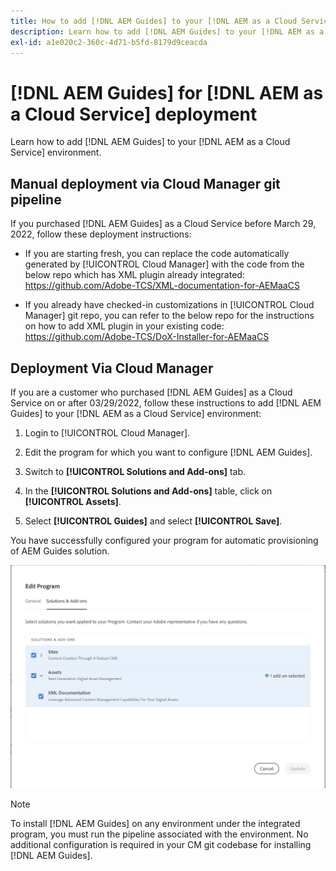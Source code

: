 ```yaml
---
title: How to add [!DNL AEM Guides] to your [!DNL AEM as a Cloud Service] environment
description: Learn how to add [!DNL AEM Guides] to your [!DNL AEM as a Cloud Service] environment
exl-id: a1e020c2-360c-4d71-b5fd-8179d9ceacda
---
```

# [!DNL AEM Guides] for [!DNL AEM as a Cloud Service] deployment

Learn how to add [!DNL AEM Guides] to your [!DNL AEM as a Cloud Service] environment.

## Manual deployment via Cloud Manager git pipeline

If you purchased [!DNL AEM Guides] as a Cloud Service before March 29, 2022, follow these deployment instructions: 

* If you are starting fresh, you can replace the code automatically generated by [!UICONTROL Cloud Manager] with the code from the below repo which has XML plugin already integrated: https://github.com/Adobe-TCS/XML-documentation-for-AEMaaCS

* If you already have checked-in customizations in [!UICONTROL Cloud Manager] git repo, you can refer to the below repo for the instructions on how to add XML plugin in your existing code: https://github.com/Adobe-TCS/DoX-Installer-for-AEMaaCS

## Deployment Via Cloud Manager

If you are a customer who purchased [!DNL AEM Guides] as a Cloud Service on or after 03/29/2022, follow these instructions to add [!DNL AEM Guides] to your [!DNL AEM as a Cloud Service] environment:

1. Login to [!UICONTROL Cloud Manager].

1. Edit the program for which you want to configure [!DNL AEM Guides].

1. Switch to **[!UICONTROL Solutions and Add-ons]** tab.

1. In the **[!UICONTROL Solutions and Add-ons]** table, click on **[!UICONTROL Assets]**.

1. Select **[!UICONTROL Guides]** and select **[!UICONTROL Save]**.

You have successfully configured your program for automatic provisioning of AEM Guides solution.

![Configuring AEM Guides solution](assets/addon-configuration.png)

>[!NOTE]
>
>To install [!DNL AEM Guides] on any environment under the integrated program, you must run the pipeline associated with the environment. No additional configuration is required in your CM git codebase for installing [!DNL AEM Guides].
